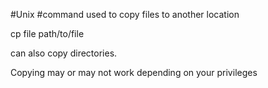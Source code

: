 #Unix #command used to copy files to another location

cp file path/to/file

can also copy directories.

Copying may or may not work depending on your privileges

